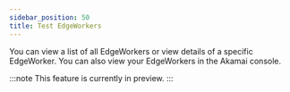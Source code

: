 ```yaml
---
sidebar_position: 50
title: Test EdgeWorkers
---
```


You can view a list of all EdgeWorkers or view details of a specific EdgeWorker. You can also view your EdgeWorkers in the Akamai console.

:::note
This feature is currently in preview.
:::

